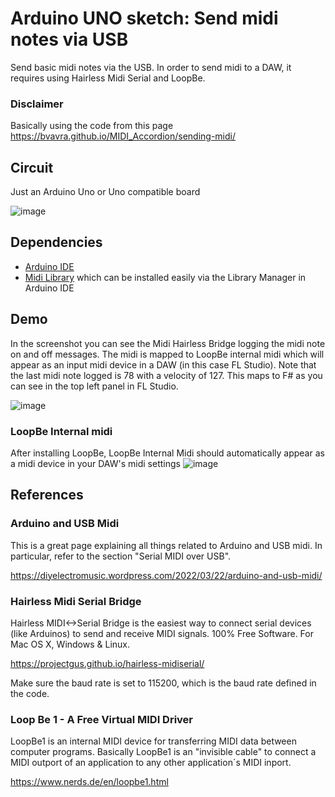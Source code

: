 # Arduino UNO sketch: Send midi notes via USB
Send basic midi notes via the USB. In order to send midi to a DAW, it requires using Hairless Midi Serial and LoopBe.

### Disclaimer
Basically using the code from this page https://bvavra.github.io/MIDI_Accordion/sending-midi/

## Circuit
Just an Arduino Uno or Uno compatible board

![image](https://github.com/richardnheck/sketch_midi_send_notes_via_hairless_midi_serial/assets/33075140/e35c71f6-4ba6-4213-9b98-ecaec91c5139)


## Dependencies
- [Arduino IDE](https://www.arduino.cc/en/software)
- [Midi Library](https://www.arduino.cc/reference/en/libraries/midi-library/) which can be installed easily via the Library Manager in Arduino IDE

## Demo
In the screenshot you can see the Midi Hairless Bridge logging the midi note on and off messages.  The midi is mapped to LoopBe internal midi which will appear as an input midi device in a DAW (in this case FL Studio).
Note that the last midi note logged is 78 with a velocity of 127.  This maps to F# as you can see in the top left panel in FL Studio.

![image](https://github.com/richardnheck/sketch_midi_send_notes_via_hairless_midi_serial/assets/33075140/1b00fbbe-87a5-47ec-aaa2-443b53aae1f5)

### LoopBe Internal midi
After installing LoopBe, LoopBe Internal Midi should automatically appear as a midi device in your DAW's midi settings
![image](https://github.com/richardnheck/sketch_midi_send_ctrl_change_from_potentiometer/assets/33075140/0f43c784-fd6d-4398-ba6c-57757911da9a)

## References
### Arduino and USB Midi
This is a great page explaining all things related to Arduino and USB midi. In particular, refer to the section "Serial MIDI over USB". 

https://diyelectromusic.wordpress.com/2022/03/22/arduino-and-usb-midi/

### Hairless Midi Serial Bridge
Hairless MIDI<->Serial Bridge is the easiest way to connect serial devices (like Arduinos) to send and receive MIDI signals. 100% Free Software. For Mac OS X, Windows & Linux.

https://projectgus.github.io/hairless-midiserial/

Make sure the baud rate is set to 115200, which is the baud rate defined in the code.

### Loop Be 1 - A Free Virtual MIDI Driver

LoopBe1 is an internal MIDI device for transferring MIDI data between computer programs. Basically LoopBe1 is an "invisible cable" to connect a MIDI outport of an application to any other application´s MIDI inport.

https://www.nerds.de/en/loopbe1.html

